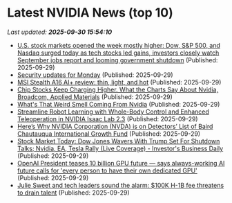 # Latest NVIDIA News (top 10)
_Last updated: **2025-09-30 15:54:10**_

- [U.S. stock markets opened the week mostly higher: Dow, S&P 500, and Nasdaq surged today as tech stocks led gains, investors closely watch September jobs report and looming government shutdown](https://economictimes.indiatimes.com/news/international/us/u-s-stock-markets-opened-the-week-mostly-higher-dow-sp-500-and-nasdaq-surged-today-as-tech-stocks-led-gains-investors-closely-watch-september-jobs-report-and-looming-government-shutdown/articleshow/124215745.cms) (Published: 2025-09-29)
- [Security updates for Monday](https://lwn.net/Articles/1040058/) (Published: 2025-09-29)
- [MSI Stealth A16 AI+ review: thin, light, and hot](https://www.techradar.com/computing/gaming-laptops/msi-stealth-a16-ai-review-thin-light-and-hot) (Published: 2025-09-29)
- [Chip Stocks Keep Charging Higher. What the Charts Say About Nvidia, Broadcom, Applied Materials](https://biztoc.com/x/8a153209a3a44bcc) (Published: 2025-09-29)
- [What's That Weird Smell Coming From Nvidia](https://biztoc.com/x/32a21e27f26dbdfa) (Published: 2025-09-29)
- [Streamline Robot Learning with Whole-Body Control and Enhanced Teleoperation in NVIDIA Isaac Lab 2.3](https://developer.nvidia.com/blog/streamline-robot-learning-with-whole-body-control-and-enhanced-teleoperation-in-nvidia-isaac-lab-2-3/) (Published: 2025-09-29)
- [Here’s Why NVIDIA Corporation (NVDA) is on Detectors’ List of Baird Chautauqua International Growth Fund](https://biztoc.com/x/fbb396610f368660) (Published: 2025-09-29)
- [Stock Market Today: Dow Jones Wavers With Trump Set For Shutdown Talks; Nvidia, EA, Tesla Rally (Live Coverage) - Investor's Business Daily](https://slashdot.org/firehose.pl?op=view&amp;id=179582956) (Published: 2025-09-29)
- [OpenAI President teases 10 billion GPU future — says always-working AI future calls for 'every person to have their own dedicated GPU'](https://www.tomshardware.com/tech-industry/openai-cto-teases-10-billion-gpu-future-says-always-working-ai-future-calls-for-every-person-to-have-their-own-dedicated-gpu) (Published: 2025-09-29)
- [Julie Sweet and tech leaders sound the alarm: $100K H-1B fee threatens to drain talent](https://timesofindia.indiatimes.com/education/news/julie-sweet-and-tech-leaders-sound-the-alarm-100k-h-1b-fee-threatens-to-drain-talent/articleshow/124216172.cms) (Published: 2025-09-29)

